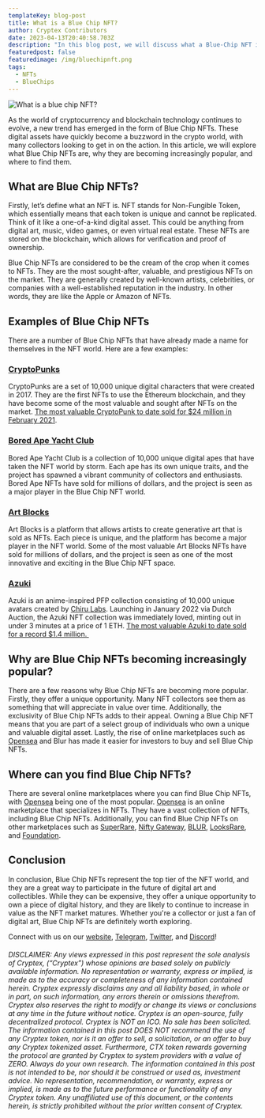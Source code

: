 ```yaml
---
templateKey: blog-post
title: What is a Blue Chip NFT?
author: Cryptex Contributors
date: 2023-04-13T20:40:58.703Z
description: "In this blog post, we will discuss what a Blue-Chip NFT is. "
featuredpost: false
featuredimage: /img/bluechipnft.png
tags:
  - NFTs
  - BlueChips
---
```

![What is a blue chip NFT?](/img/bluechipnft.png)

As the world of cryptocurrency and blockchain technology continues to evolve, a new trend has emerged in the form of Blue Chip NFTs. These digital assets have quickly become a buzzword in the crypto world, with many collectors looking to get in on the action. In this article, we will explore what Blue Chip NFTs are, why they are becoming increasingly popular, and where to find them.



## What are Blue Chip NFTs?



Firstly, let’s define what an NFT is. NFT stands for Non-Fungible Token, which essentially means that each token is unique and cannot be replicated. Think of it like a one-of-a-kind digital asset. This could be anything from digital art, music, video games, or even virtual real estate. These NFTs are stored on the blockchain, which allows for verification and proof of ownership.



Blue Chip NFTs are considered to be the cream of the crop when it comes to NFTs. They are the most sought-after, valuable, and prestigious NFTs on the market. They are generally created by well-known artists, celebrities, or companies with a well-established reputation in the industry. In other words, they are like the Apple or Amazon of NFTs.



## Examples of Blue Chip NFTs



There are a number of Blue Chip NFTs that have already made a name for themselves in the NFT world. Here are a few examples:



### [CryptoPunks](https://www.larvalabs.com/cryptopunks) 

CryptoPunks are a set of 10,000 unique digital characters that were created in 2017. They are the first NFTs to use the Ethereum blockchain, and they have become some of the most valuable and sought after NFTs on the market. [The most valuable CryptoPunk to date sold for $24 million in February 2021](https://www.theblock.co/linked/134139/highest-ever-cryptopunk-sale-nets-24-million).



### [Bored Ape Yacht Club](https://boredapeyachtclub.com/#/) 

Bored Ape Yacht Club is a collection of 10,000 unique digital apes that have taken the NFT world by storm. Each ape has its own unique traits, and the project has spawned a vibrant community of collectors and enthusiasts. Bored Ape NFTs have sold for millions of dollars, and the project is seen as a major player in the Blue Chip NFT world.



### [Art Blocks](https://www.artblocks.io/) 

Art Blocks is a platform that allows artists to create generative art that is sold as NFTs. Each piece is unique, and the platform has become a major player in the NFT world. Some of the most valuable Art Blocks NFTs have sold for millions of dollars, and the project is seen as one of the most innovative and exciting in the Blue Chip NFT space.



### [Azuki](https://www.azuki.com/) 

Azuki is an anime-inspired PFP collection consisting of 10,000 unique avatars created by [Chiru Labs](https://www.chirulabs.com/). Launching in January 2022 via Dutch Auction, the Azuki NFT collection was immediately loved, minting out in under 3 minutes at a price of 1 ETH. [The most valuable Azuki to date sold for a record $1.4 million. ](https://hypebeast.com/2022/3/rare-azuki-nft-record-selling-price-1-4-million-usd-news)



## Why are Blue Chip NFTs becoming increasingly popular?



There are a few reasons why Blue Chip NFTs are becoming more popular. Firstly, they offer a unique opportunity. Many NFT collectors see them as something that will appreciate in value over time. Additionally, the exclusivity of Blue Chip NFTs adds to their appeal. Owning a Blue Chip NFT means that you are part of a select group of individuals who own a unique and valuable digital asset. Lastly, the rise of online marketplaces such as [Opensea](https://opensea.io/) and Blur has made it easier for investors to buy and sell Blue Chip NFTs.



## Where can you find Blue Chip NFTs?



There are several online marketplaces where you can find Blue Chip NFTs, with [Opensea](https://opensea.io/) being one of the most popular. [Opensea](https://opensea.io/) is an online marketplace that specializes in NFTs. They have a vast collection of NFTs, including Blue Chip NFTs. Additionally, you can find Blue Chip NFTs on other marketplaces such as [SuperRare](https://superrare.com/), [Nifty Gateway](https://www.niftygateway.com/), [BLUR](https://blur.io/), [LooksRare](https://looksrare.org/), and [Foundation](https://foundation.app/).



## Conclusion



In conclusion, Blue Chip NFTs represent the top tier of the NFT world, and they are a great way to participate in the future of digital art and collectibles. While they can be expensive, they offer a unique opportunity to own a piece of digital history, and they are likely to continue to increase in value as the NFT market matures. Whether you're a collector or just a fan of digital art, Blue Chip NFTs are definitely worth exploring.



Connect with us on our [website](https://cryptex.finance/), [Telegram](https://t.me/cryptexfinance), [Twitter](https://twitter.com/cryptexfinance), and [Discord](https://discord.gg/cryptex)!



###### *DISCLAIMER: Any views expressed in this post represent the sole analysis of Cryptex, (“Cryptex”) whose opinions are based solely on publicly available information. No representation or warranty, express or implied, is made as to the accuracy or completeness of any information contained herein. Cryptex expressly disclaims any and all liability based, in whole or in part, on such information, any errors therein or omissions therefrom. Cryptex also reserves the right to modify or change its views or conclusions at any time in the future without notice. Cryptex is an open-source, fully decentralized protocol. Cryptex is NOT an ICO. No sale has been solicited. The information contained in this post DOES NOT recommend the use of any Cryptex token, nor is it an offer to sell, a solicitation, or an offer to buy any Cryptex tokenized asset. Furthermore, CTX token rewards governing the protocol are granted by Cryptex to system providers with a value of ZERO. Always do your own research. The information contained in this post is not intended to be, nor should it be construed or used as, investment advice. No representation, recommendation, or warranty, express or implied, is made as to the future performance or functionality of any Cryptex token. Any unaffiliated use of this document, or the contents herein, is strictly prohibited without the prior written consent of Cryptex.*